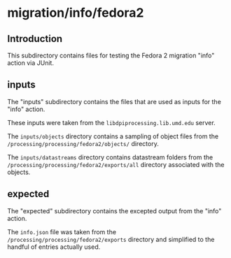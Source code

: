 # migration/info/fedora2

## Introduction

This subdirectory contains files for testing the Fedora 2 migration
"info" action via JUnit.

## inputs

The "inputs" subdirectory contains the files that are used as inputs for the
"info" action.

These inputs were taken from the `libdpiprocessing.lib.umd.edu` server.

The `inputs/objects` directory contains a sampling of object files from the
`/processing/processing/fedora2/objects/` directory.


The `inputs/datastreams` directory contains datastream folders from the
`/processing/processing/fedora2/exports/all` directory associated with the objects. 


## expected

The "expected" subdirectory contains the excepted output from the "info"
action.

The `info.json` file was taken from the `/processing/processing/fedora2/exports`
directory and simplified to the handful of entries actually used.

